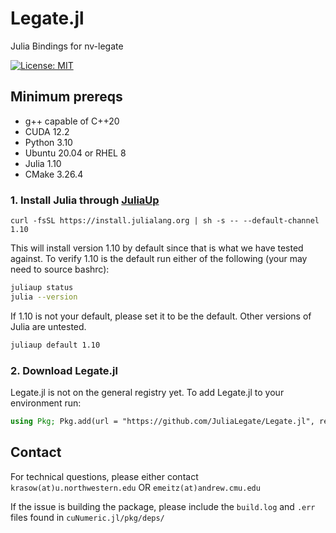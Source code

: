# Legate.jl
Julia Bindings for nv-legate

[![License: MIT](https://img.shields.io/badge/License-MIT-green.svg)](https://opensource.org/licenses/MIT)


## Minimum prereqs
- g++ capable of C++20
- CUDA 12.2
- Python 3.10
- Ubuntu 20.04 or RHEL 8
- Julia 1.10
- CMake 3.26.4 

### 1. Install Julia through [JuliaUp](https://github.com/JuliaLang/juliaup)
```
curl -fsSL https://install.julialang.org | sh -s -- --default-channel 1.10
```

This will install version 1.10 by default since that is what we have tested against. To verify 1.10 is the default run either of the following (your may need to source bashrc):
```bash
juliaup status
julia --version
```

If 1.10 is not your default, please set it to be the default. Other versions of Julia are untested.
```bash
juliaup default 1.10
```

### 2. Download Legate.jl
Legate.jl is not on the general registry yet. To add Legate.jl to your environment run:
```julia
using Pkg; Pkg.add(url = "https://github.com/JuliaLegate/Legate.jl", rev = "main")
```

## Contact
For technical questions, please either contact 
`krasow(at)u.northwestern.edu` OR
`emeitz(at)andrew.cmu.edu`

If the issue is building the package, please include the `build.log` and `.err` files found in `cuNumeric.jl/pkg/deps/` 

